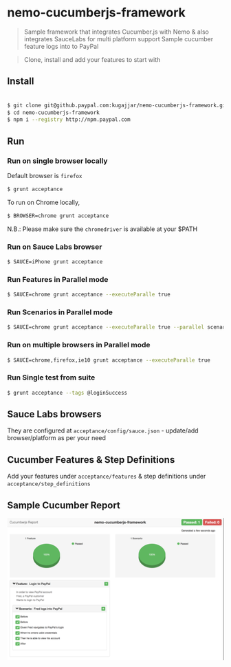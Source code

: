 # nemo-cucumberjs-framework
> Sample framework that integrates Cucumber.js with Nemo & also integrates SauceLabs for multi platform support
> Sample cucumber feature logs into to PayPal

> Clone, install and add your features to start with

## Install

``` bash

$ git clone git@github.paypal.com:kugajjar/nemo-cucumberjs-framework.git
$ cd nemo-cucumberjs-framework
$ npm i --registry http://npm.paypal.com

```

## Run

### Run on single browser locally

Default browser is `firefox`

``` bash
$ grunt acceptance
```

To run on Chrome locally, 

``` bash
$ BROWSER=chrome grunt acceptance
```

N.B.: Please make sure the `chromedriver` is available at your $PATH

### Run on Sauce Labs browser

``` bash
$ SAUCE=iPhone grunt acceptance
```

### Run Features in Parallel mode

``` bash
$ SAUCE=chrome grunt acceptance --executeParalle true 
```

### Run Scenarios in Parallel mode

``` bash
$ SAUCE=chrome grunt acceptance --executeParalle true --parallel scenarios 
```

### Run on multiple browsers in Parallel mode

``` bash
$ SAUCE=chrome,firefox,ie10 grunt acceptance --executeParalle true 
```

### Run Single test from suite

``` bash
$ grunt acceptance --tags @loginSuccess
```

## Sauce Labs browsers

They are configured at `acceptance/config/sauce.json` - update/add browser/platform as per your need

## Cucumber Features & Step Definitions

Add your features under `acceptance/features` & step definitions under `acceptance/step_definitions`

## Sample Cucumber Report
![Alt text](/acceptance/report/sampleCucumberReport.png "Sample Report")

